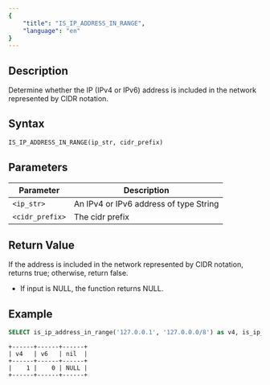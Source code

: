 ```yaml
---
{
    "title": "IS_IP_ADDRESS_IN_RANGE",
    "language": "en"
}
---
```


<!-- 
Licensed to the Apache Software Foundation (ASF) under one
or more contributor license agreements.  See the NOTICE file
distributed with this work for additional information
regarding copyright ownership.  The ASF licenses this file
to you under the Apache License, Version 2.0 (the
"License"); you may not use this file except in compliance
with the License.  You may obtain a copy of the License at
  http://www.apache.org/licenses/LICENSE-2.0
Unless required by applicable law or agreed to in writing,
software distributed under the License is distributed on an
"AS IS" BASIS, WITHOUT WARRANTIES OR CONDITIONS OF ANY
KIND, either express or implied.  See the License for the
specific language governing permissions and limitations
under the License.
-->


## Description
Determine whether the IP (IPv4 or IPv6) address is included in the network represented by CIDR notation.

## Syntax
```sql
IS_IP_ADDRESS_IN_RANGE(ip_str, cidr_prefix)
```

## Parameters
| Parameter | Description                                      |
|-----------|--------------------------------------------------|
| `<ip_str>`      | An IPv4 or IPv6 address of type String |
| `<cidr_prefix>`      | The cidr prefix |


## Return Value
If the address is included in the network represented by CIDR notation, returns true; otherwise, return false.
- If input is NULL, the function returns NULL.


## Example
```sql
SELECT is_ip_address_in_range('127.0.0.1', '127.0.0.0/8') as v4, is_ip_address_in_range('::ffff:192.168.0.1', '::ffff:192.168.0.4/128') as v6, is_ip_address_in_range('127.0.0.1', NULL) as nil;
```
```text
+------+------+------+
| v4   | v6   | nil  |
+------+------+------+
|    1 |    0 | NULL |
+------+------+------+
```

